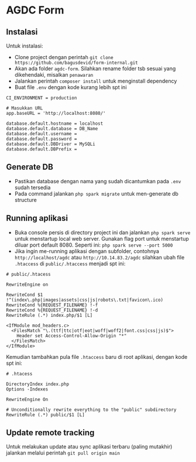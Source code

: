 # AGDC Form

## Instalasi

Untuk instalasi:

- Clone project dengan perintah `git clone https://github.com/bagusdevid/form-internal.git`
- Akan ada folder `agdc-form`. Silahkan rename folder tsb sesuai yang dikehendaki, misalkan `penawaran`
- Jalankan perintah `composer install` untuk menginstall dependency
- Buat file `.env` dengan kode kurang lebih spt ini
```
CI_ENVIRONMENT = production

# Masukkan URL
app.baseURL = 'http://localhost:8080/'

database.default.hostname = localhost
database.default.database = DB_Name
database.default.username = 
database.default.password = 
database.default.DBDriver = MySQLi
database.default.DBPrefix =
```

## Generate DB

- Pastikan database dengan nama yang sudah dicantumkan pada `.env` sudah tersedia
- Pada command jalankan `php spark migrate` untuk men-generate db structure

## Running aplikasi

- Buka console persis di directory project ini dan jalankan `php spark serve` untuk menstartup local web server. Gunakan flag port untuk menstartup diluar port default 8080. Seperti ini: `php spark serve --port 5000`
- Jika ingin me-running aplikasi dengan subfolder, contohnya `http://localhost/agdc` atau `http://10.14.83.2/agdc` silahkan ubah file `.htaccess` di `public/.htaccess` menjadi spt ini:
```
# public/.htacess

RewriteEngine on

RewriteCond $1 !^(index\.php|images|assets|css|js|robots\.txt|favicon\.ico)
RewriteCond %{REQUEST_FILENAME} !-f
RewriteCond %{REQUEST_FILENAME} !-d
RewriteRule (.*) index.php/$1 [L]

<IfModule mod_headers.c>
  <FilesMatch "\.(ttf|ttc|otf|eot|woff|woff2|font.css|css|js)$">
    Header set Access-Control-Allow-Origin "*"
  </FilesMatch>
</IfModule>
```
Kemudian tambahkan pula file `.htaccess` baru di root aplikasi, dengan kode spt ini:
```
# .htacess

DirectoryIndex index.php
Options -Indexes

RewriteEngine On

# Unconditionally rewrite everything to the "public" subdirectory
RewriteRule (.*) public/$1 [L]
```

## Update remote tracking
Untuk melakukan update atau sync aplikasi terbaru (paling mutakhir) jalankan melalui perintah `git pull origin main`
